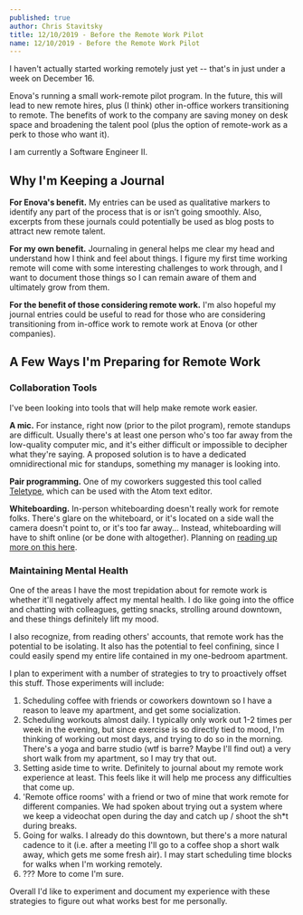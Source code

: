 ```yaml
---
published: true
author: Chris Stavitsky
title: 12/10/2019 - Before the Remote Work Pilot
name: 12/10/2019 - Before the Remote Work Pilot
---
```

I haven't actually started working remotely just yet -- that's in just under a week on December 16.

Enova's running a small work-remote pilot program. In the future, this will lead to new remote hires, plus (I think) other in-office workers transitioning to remote. The benefits of work to the company are saving money on desk space and broadening the talent pool (plus the option of remote-work as a perk to those who want it).

I am currently a Software Engineer II.

## Why I'm Keeping a Journal

**For Enova's benefit.** My entries can be used as qualitative markers to identify any part of the process that is or isn’t going smoothly. Also, excerpts from these journals could potentially be used as blog posts to attract new remote talent.

**For my own benefit.** Journaling in general helps me clear my head and understand how I think and feel about things. I figure my first time working remote will come with some interesting challenges to work through, and I want to document those things so I can remain aware of them and ultimately grow from them.

**For the benefit of those considering remote work.** I'm also hopeful my journal entries could be useful to read for those who are considering transitioning from in-office work to remote work at Enova (or other companies).

## A Few Ways I'm Preparing for Remote Work

### Collaboration Tools

I've been looking into tools that will help make remote work easier.

**A mic.** For instance, right now (prior to the pilot program), remote standups are difficult. Usually there's at least one person who's too far away from the low-quality computer mic, and it's either difficult or impossible to decipher what they're saying. A proposed solution is to have a dedicated omnidirectional mic for standups, something my manager is looking into.

**Pair programming.** One of my coworkers suggested this tool called [Teletype](https://teletype.atom.io/), which can be used with the Atom text editor.

**Whiteboarding.** In-person whiteboarding doesn't really work for remote folks. There's glare on the whiteboard, or it's located on a side wall the camera doesn't point to, or it's too far away... Instead, whiteboarding will have to shift online (or be done with altogether). Planning on [reading up more on this here](https://zapier.com/blog/best-online-whiteboard/).

### Maintaining Mental Health

One of the areas I have the most trepidation about for remote work is whether it'll negatively affect my mental health. I do like going into the office and chatting with colleagues, getting snacks, strolling around downtown, and these things definitely lift my mood.

I also recognize, from reading others' accounts, that remote work has the potential to be isolating. It also has the potential to feel confining, since I could easily spend my entire life contained in my one-bedroom apartment.

I plan to experiment with a number of strategies to try to proactively offset this stuff. Those experiments will include:

1. Scheduling coffee with friends or coworkers downtown so I have a reason to leave my apartment, and get some socialization.
2. Scheduling workouts almost daily. I typically only work out 1-2 times per week in the evening, but since exercise is so directly tied to mood, I'm thinking of working out most days, and trying to do so in the morning. There's a yoga and barre studio (wtf is barre? Maybe I'll find out) a very short walk from my apartment, so I may try that out.
3. Setting aside time to write. Definitely to journal about my remote work experience at least. This feels like it will help me process any difficulties that come up.
4. 'Remote office rooms' with a friend or two of mine that work remote for different companies. We had spoken about trying out a system where we keep a videochat open during the day and catch up / shoot the sh\*t during breaks.
5. Going for walks. I already do this downtown, but there's a more natural cadence to it (i.e. after a meeting I'll go to a coffee shop a short walk away, which gets me some fresh air). I may start scheduling time blocks for walks when I'm working remotely.
6. ??? More to come I'm sure.

Overall I'd like to experiment and document my experience with these strategies to figure out what works best for me personally.
